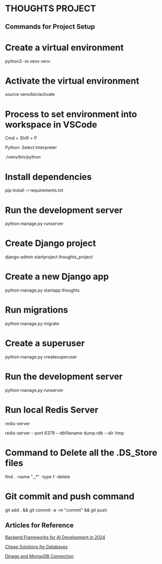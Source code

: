 # THOUGHTS PROJECT

## Commands for Project Setup

# Create a virtual environment
python3 -m venv venv

# Activate the virtual environment
source venv/bin/activate

# Process to set environment into workspace in VSCode
Cmd + Shift + P

Python: Select Interpreter

./venv/bin/python

# Install dependencies
pip install -r requirements.txt

# Run the development server
python manage.py runserver

# Create Django project
django-admin startproject thoughts_project

# Create a new Django app
python manage.py startapp thoughts

# Run migrations
python manage.py migrate

# Create a superuser
python manage.py createsuperuser

# Run the development server
python manage.py runserver

# Run local Redis Server
redis-server

redis-server --port 6379 --dbfilename dump.rdb --dir /tmp

# Command to Delete all the .DS_Store files
find . -name "._*" -type f -delete

# Git commit and push command
git add . && git commit -a -m "commit" && git push

## Articles for Reference

[Backend Frameworks for AI Development in 2024](https://medium.com/@cubode/whats-the-best-backend-framework-for-ai-development-in-2024-django-fastapi-or-flask-d52c165ea20c)

[Cheap Solutions for Databases](https://medium.com/@soumitsr/a-broke-b-chs-guide-to-tech-start-up-choosing-vector-database-cloud-serverless-prices-3c1ad4c29ce7)

[Djnago and MongoDB Connection](https://www.youtube.com/watch?v=laXann1O0cg)
